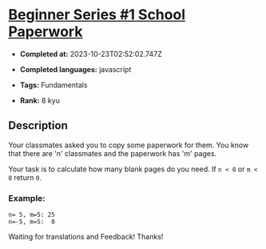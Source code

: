 # [Beginner Series #1 School Paperwork](https://www.codewars.com/kata/55f9b48403f6b87a7c0000bd)

- **Completed at:** 2023-10-23T02:52:02.747Z

- **Completed languages:** javascript

- **Tags:** Fundamentals

- **Rank:** 8 kyu

## Description

Your classmates asked you to copy some paperwork for them. You know that there are 'n' classmates and the paperwork has 'm' pages.

Your task is to calculate how many blank pages do you need. If `n < 0` or `m < 0` return `0`.


### Example:

```
n= 5, m=5: 25
n=-5, m=5:  0
```

Waiting for translations and Feedback! Thanks!
